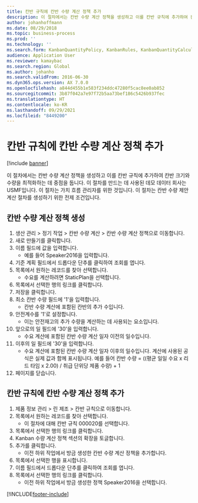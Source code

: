 ```yaml
---
title: 칸반 규칙에 칸반 수량 계산 정책 추가
description: 이 절차에서는 칸반 수량 계산 정책을 생성하고 이를 칸반 규칙에 추가하여 칸반 크기와 수량을 최적화하는 데 중점을 둡니다.
author: johanhoffmann
ms.date: 08/29/2018
ms.topic: business-process
ms.prod: ''
ms.technology: ''
ms.search.form: KanbanQuantityPolicy, KanbanRules, KanbanQuantityCalculation
audience: Application User
ms.reviewer: kamaybac
ms.search.region: Global
ms.author: johanho
ms.search.validFrom: 2016-06-30
ms.dyn365.ops.version: AX 7.0.0
ms.openlocfilehash: a844d455b1e583f234ddc47280f5cac8ee0ab852
ms.sourcegitcommit: 3b87f042a7e97f72b5aa73bef186c5426b937fec
ms.translationtype: HT
ms.contentlocale: ko-KR
ms.lasthandoff: 09/29/2021
ms.locfileid: "8449200"
---
```

# <a name="add-a-kanban-quantity-calculation-policy-to-a-kanban-rule"></a>칸반 규칙에 칸반 수량 계산 정책 추가

[!include [banner](../../includes/banner.md)]

이 절차에서는 칸반 수량 계산 정책을 생성하고 이를 칸반 규칙에 추가하여 칸반 크기와 수량을 최적화하는 데 중점을 둡니다. 이 절차를 만드는 데 사용된 데모 데이터 회사는 USMF입니다. 이 절차는 가치 흐름 관리자를 위한 것입니다. 이 절차는 칸반 수량 제안 계산 절차를 생성하기 위한 전제 조건입니다. 


## <a name="create-a-kanban-quantity-calculation-policy"></a>칸반 수량 계산 정책 생성
1. 생산 관리 > 정기 작업 > 칸반 수량 계산 > 칸반 수량 계산 정책으로 이동합니다.
2. 새로 만들기를 클릭합니다.
3. 이름 필드에 값을 입력합니다.
    * 예를 들어 Speaker2016을 입력합니다.  
4. 기준 계획 필드에서 드롭다운 단추를 클릭하여 조회를 엽니다.
5. 목록에서 원하는 레코드를 찾아 선택합니다.
    * 수요를 계산하려면 StaticPlan을 선택합니다.  
6. 목록에서 선택한 행의 링크를 클릭합니다.
7. 저장을 클릭합니다.
8. 최소 칸반 수량 필드에 '1'을 입력합니다.
    * 칸반 수량 계산에 포함된 칸반의 추가 수입니다.  
9. 안전계수를 '1'로 설정합니다.
    * 이는 안전재고의 추가 수량을 계산하는 데 사용되는 요소입니다.  
10. 앞으로의 일 필드에 '30'을 입력합니다.
    * 수요 계산에 포함된 칸반 수량 계산 일자 이전의 일수입니다.  
11. 이후의 일 필드에 '30'을 입력합니다.
    * 수요 계산에 포함된 칸반 수량 계산 일자 이후의 일수입니다.  계산에 사용된 공식은 실제 값과 함께 표시됩니다. 예를 들어 칸반 수량 = ((평균 일일 수요 x 리드 타임 x 2.00) / 취급 단위당 제품 수량) + 1  
12. 페이지를 닫습니다.

## <a name="add-the-kanban-quantity-calculation-policy-to-a-kanban-rule"></a>칸반 규칙에 칸반 수량 계산 정책 추가
1. 제품 정보 관리 > 린 제조 > 칸반 규칙으로 이동합니다.
2. 목록에서 원하는 레코드를 찾아 선택합니다.
    * 이 절차에 대해 칸반 규칙 000020를 선택합니다.  
3. 목록에서 선택한 행의 링크를 클릭합니다.
4. Kanban 수량 계산 정책 섹션의 확장을 토글합니다.
5. 추가를 클릭합니다.
    * 이전 하위 작업에서 방금 생성한 칸반 수량 계산 정책을 추가합니다.  
6. 목록에서 선택한 행을 표시합니다.
7. 이름 필드에서 드롭다운 단추를 클릭하여 조회를 엽니다.
8. 목록에서 선택한 행의 링크를 클릭합니다.
    * 이전 하위 작업에서 방금 생성한 정책 Speaker2016을 선택합니다.  



[!INCLUDE[footer-include](../../../includes/footer-banner.md)]
